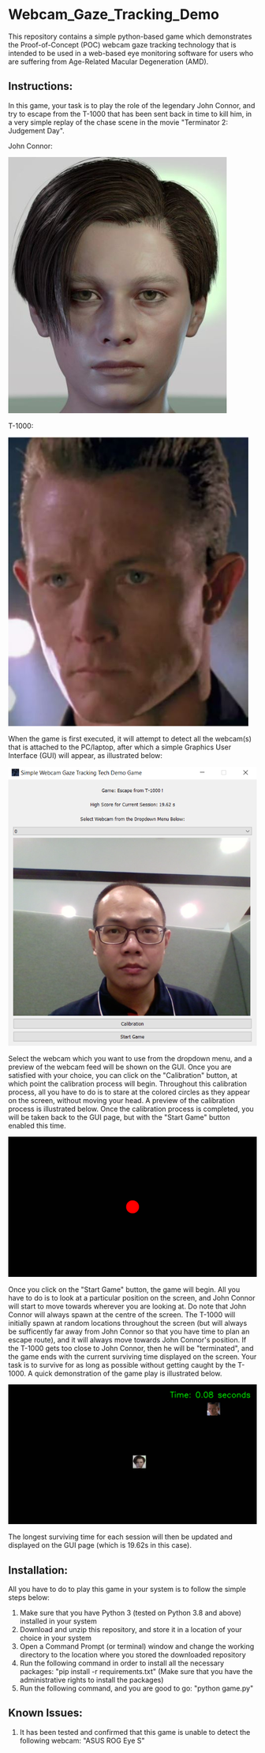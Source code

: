 # Webcam_Gaze_Tracking_Demo

This repository contains a simple python-based game which demonstrates the Proof-of-Concept (POC) webcam gaze tracking technology that is intended to be used in a web-based eye monitoring software for users who are suffering from Age-Related Macular Degeneration (AMD).

## Instructions:

In this game, your task is to play the role of the legendary John Connor, and try to escape from the T-1000 that has been sent back in time to kill him, in a very simple replay of the chase scene in the movie "Terminator 2: Judgement Day". 

John Connor:

![John Connor](jc.JPG)

T-1000:

![T-1000](t-1000.JPG)

When the game is first executed, it will attempt to detect all the webcam(s) that is attached to the PC/laptop, after which a simple Graphics User Interface (GUI) will appear, as illustrated below:

![GUI](GUI.PNG)

Select the webcam which you want to use from the dropdown menu, and a preview of the webcam feed will be shown on the GUI. Once you are satisfied with your choice, you can click on the "Calibration" button, at which point the calibration process will begin. Throughout this calibration process, all you have to do is to stare at the colored circles as they appear on the screen, without moving your head. A preview of the calibration process is illustrated below. Once the calibration process is completed, you will be taken back to the GUI page, but with the "Start Game" button enabled this time.

![Calibration](Calib_Demo.gif)

Once you click on the "Start Game" button, the game will begin. All you have to do is to look at a particular position on the screen, and John Connor will start to move towards wherever you are looking at. Do note that John Connor will always spawn at the centre of the screen. The T-1000 will initially spawn at random locations throughout the screen (but will always be sufficently far away from John Connor so that you have time to plan an escape route), and it will always move towards John Connor's position. If the T-1000 gets too close to John Connor, then he will be "terminated", and the game ends with the current surviving time displayed on the screen. Your task is to survive for as long as possible without getting caught by the T-1000. A quick demonstration of the game play is illustrated below.

![Game](Game_Demo.gif)


The longest surviving time for each session will then be updated and displayed on the GUI page (which is 19.62s in this case). 

## Installation:

All you have to do to play this game in your system is to follow the simple steps below:
1. Make sure that you have Python 3 (tested on Python 3.8 and above) installed in your system
2. Download and unzip this repository, and store it in a location of your choice in your system
3. Open a Command Prompt (or terminal) window and change the working directory to the location where you stored the downloaded repository
4. Run the following command in order to install all the necessary packages: "pip install -r requirements.txt" (Make sure that you have the administrative rights to install the packages)
5. Run the following command, and you are good to go: "python game.py"

## Known Issues:

1. It has been tested and confirmed that this game is unable to detect the following webcam: "ASUS ROG Eye S"
